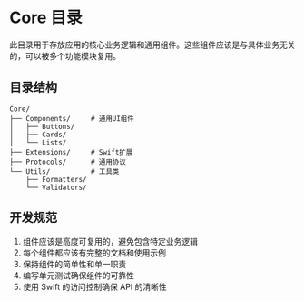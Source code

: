 # Core 目录

此目录用于存放应用的核心业务逻辑和通用组件。这些组件应该是与具体业务无关的，可以被多个功能模块复用。

## 目录结构

```
Core/
├── Components/     # 通用UI组件
│   ├── Buttons/
│   ├── Cards/
│   └── Lists/
├── Extensions/     # Swift扩展
├── Protocols/      # 通用协议
└── Utils/          # 工具类
    ├── Formatters/
    └── Validators/
```

## 开发规范

1. 组件应该是高度可复用的，避免包含特定业务逻辑
2. 每个组件都应该有完整的文档和使用示例
3. 保持组件的简单性和单一职责
4. 编写单元测试确保组件的可靠性
5. 使用 Swift 的访问控制确保 API 的清晰性